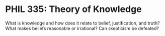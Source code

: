 # PHIL 335: Theory of Knowledge

What is knowledge and how does it relate to belief, justification, and truth? What makes beliefs reasonable or irrational? Can skepticism be defeated?